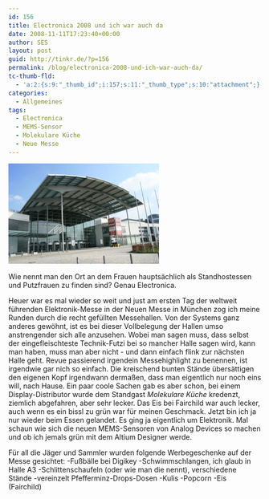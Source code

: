```yaml
---
id: 156
title: Electronica 2008 und ich war auch da
date: 2008-11-11T17:23:40+00:00
author: SES
layout: post
guid: http://tinkr.de/?p=156
permalink: /blog/electronica-2008-und-ich-war-auch-da/
tc-thumb-fld:
  - 'a:2:{s:9:"_thumb_id";i:157;s:11:"_thumb_type";s:10:"attachment";}'
categories:
  - Allgemeines
tags:
  - Electronica
  - MEMS-Sensor
  - Molekulare Küche
  - Neue Messe
---
```

<img loading="lazy" src="/assets/2008/11/messemuenchen-300x200.jpg" alt="" title="Neue Messe München"    />

Wie nennt man den Ort an dem Frauen hauptsächlich als Standhostessen und Putzfrauen zu finden sind? Genau Electronica.

Heuer war es mal wieder so weit und just am ersten Tag der weltweit führenden Elektronik-Messe in der Neuen Messe in München zog ich meine Runden durch die recht gefüllten Messehallen.
Von der Systems ganz anderes gewöhnt, ist es bei dieser Vollbelegung der Hallen umso anstrengender sich alle anzusehen. Wobei man sagen muss, dass selbst der eingefleischteste Technik-Futzi bei so mancher Halle sagen wird, kann man haben, muss man aber nicht - und dann einfach flink zur nächsten Halle geht.
Revue passierend irgendein Messehighlight zu benennen, ist irgendwie gar nich so einfach. Die kreischend bunten Stände übersättigen den eigenen Kopf irgendwann dermaßen, dass man eigentlich nur noch eins will, nach Hause.
Ein paar coole Sachen gab es aber schon, bei einem Display-Distributor wurde dem Standgast _Molekulare Küche_ kredenzt, ziemlich abgefahren, aber sehr lecker. Das Eis bei Fairchild war auch lecker, auch wenn es ein bissl zu grün war für meinen Geschmack.
Jetzt bin ich ja nur wieder beim Essen gelandet. Es ging ja eigentlich um Elektronik. Mal schaun wie sich die neuen MEMS-Sensoren von Analog Devices so machen und ob ich jemals grün mit dem Altium Designer werde.

Für all die Jäger und Sammler wurden folgende Werbegeschenke auf der Messe gesichtet:
-Fußbälle bei Digikey
-Schwimmschlangen, ich glaub in Halle A3
-Schlittenschaufeln (oder wie man die nennt), verschiedene Stände
-vereinzelt Pfefferminz-Drops-Dosen
-Kulis
-Popcorn
-Eis (Fairchild)
